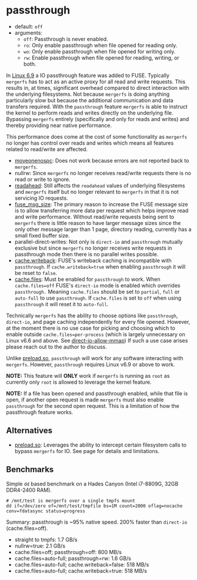 # passthrough

* default: `off`
* arguments:
    * `off`: Passthrough is never enabled.
    * `ro`: Only enable passthrough when file opened for reading only.
    * `wo`: Only enable passthrough when file opened for writing only.
    * `rw`: Enable passthrough when file opened for reading, writing,
      or both.

In [Linux 6.9](https://kernelnewbies.org/Linux_6.9#Faster_FUSE_I.2FO)
a IO passthrough feature was added to FUSE. Typically `mergerfs` has
to act as an active proxy for all read and write requests. This
results in, at times, significant overhead compared to direct
interaction with the underlying filesystems. Not because `mergerfs` is
doing anything particularly slow but because the additional
communication and data transfers required. With the `passthrough`
feature `mergerfs` is able to instruct the kernel to perform reads and
writes directly on the underlying file. Bypassing `mergerfs` entirely
(specifically and only for reads and writes) and thereby providing
near native performance.

This performance does come at the cost of some functionality as
`mergerfs` no longer has control over reads and writes which means all
features related to read/write are affected.

* [moveonenospc](moveonenospc.md): Does not work because errors are
  not reported back to `mergerfs`.
* nullrw: Since `mergerfs` no longer receives read/write requests
  there is no read or write to ignore.
* [readahead](readahead.md): Still affects the `readahead` values of
  underlying filesystems and `mergerfs` itself but no longer relevant
  to `mergerfs` in that it is not servicing IO requests.
* [fuse_msg_size](fuse_msg_size.md): The primary reason to increase
  the FUSE message size is to allow transferring more data per request
  which helps improve read and write performance. Without read/write
  requests being sent to `mergerfs` there is little reason to have
  larger message sizes since the only other message larger than 1
  page, directory reading, currently has a small fixed buffer size.
* parallel-direct-writes: Not only is `direct-io` and `passthrough`
  mutually exclusive but since `mergerfs` no longer receives write
  requests in passthrough mode then there is no parallel writes
  possible.
* [cache.writeback](cache.md): FUSE's writeback caching is
  incompatible with `passthrough`. If `cache.writeback=true` when
  enabling `passthrough` it will be reset to `false`.
* [cache.files](cache.md): Must be enabled for `passthrough` to
  work. When `cache.files=off` FUSE's `direct-io` mode is enabled
  which overrides `passthrough.` Meaning `cache.files` should be set
  to `partial`, `full` or `auto-full` to use `passthrough`. If
  `cache.files` is set to `off` when using `passthrough` it will
  reset it to `auto-full`.

Technically `mergerfs` has the ability to choose options like
`passthrough`, `direct-io`, and page caching independently for every
file opened. However, at the moment there is no use case for picking
and choosing which to enable outside `cache.files=per-process` (which
is largely unnecessary on Linux v6.6 and above. See
[direct-io-allow-mmap](options.md)) If such a use case arises please
reach out to the author to discuss.

Unlike [preload.so](../tooling.md#preloadso), `passthrough` will work for
any software interacting with `mergerfs`. However, `passthrough`
requires Linux v6.9 or above to work.

**NOTE:** This feature will **ONLY** work if `mergerfs` is running as
`root` as currently only `root` is allowed to leverage the kernel
feature.

**NOTE:** If a file has been opened and passthrough enabled, while that
file is open, if another open request is made `mergerfs` must also
enable `passthrough` for the second open request. This is a limitation
of how the passthrough feature works.


## Alternatives

* [preload.so](../tooling.md#preloadso): Leverages the ability to
  intercept certain filesystem calls to bypass `mergerfs` for
  IO. See page for details and limitations.


## Benchmarks

Simple `dd` based benchmark on a Hades Canyon (Intel i7-8809G, 32GB
DDR4-2400 RAM).

```
# /mnt/test is mergerfs over a single tmpfs mount
dd if=/dev/zero of=/mnt/test/tmpfile bs=1M count=2000 oflag=nocache
conv=fdatasync status=progress
```

Summary: passthrough is ~95% native speed. 200% faster than
`direct-io` (cache.files=off).

* straight to tmpfs: 1.7 GB/s
* nullrw=true: 2.1 GB/s 
* cache.files=off; passthrough=off: 800 MB/s
* cache.files=auto-full; passthrough=rw: 1.6 GB/s
* cache.files=auto-full; cache.writeback=false: 518 MB/s
* cache.files=auto-full; cache.writeback=true: 518 MB/s
